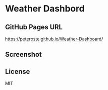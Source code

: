 
# Weather Dashbord

## GitHub Pages URL
https://peteroste.github.io/Weather-Dashboard/

## Screenshot

## License
MIT

